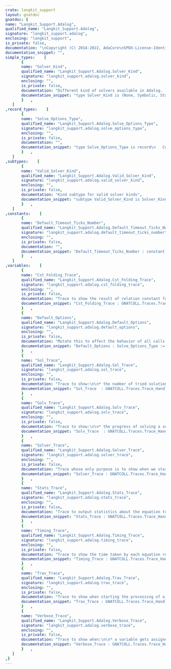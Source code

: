 ```yaml
---
crate: langkit_support
layout: gnatdoc
gnatdoc: {
name: "Langkit_Support.Adalog",
qualified_name: "Langkit_Support.Adalog",
signature: "langkit_support.adalog",
enclosing: "langkit_support",
is_private: false,
documentation: "\nCopyright (C) 2014-2022, AdaCore\nSPDX-License-Identifier: Apache-2.0",
documentation_snippet: "",
simple_types:    [
       {
       name: "Solver_Kind",
       qualified_name: "Langkit_Support.Adalog.Solver_Kind",
       signature: "langkit_support.adalog.solver_kind",
       enclosing: "",
       is_private: false,
       documentation: "Different kind of solvers available in Adalog. ``None`` is for no\nsolver.\n\n@enum None\n@enum Symbolic\n@enum State_Machine",
       documentation_snippet: "type Solver_Kind is (None, Symbolic, State_Machine);",
       }   ,
   ]
,record_types:    [
       {
       name: "Solve_Options_Type",
       qualified_name: "Langkit_Support.Adalog.Solve_Options_Type",
       signature: "langkit_support.adalog.solve_options_type",
       enclosing: "",
       is_private: false,
       documentation: "",
       documentation_snippet: "type Solve_Options_Type is record\n   Cut_Dead_Branches : Boolean := True;\nend record;",
       }   ,
   ]
,subtypes:    [
       {
       name: "Valid_Solver_Kind",
       qualified_name: "Langkit_Support.Adalog.Valid_Solver_Kind",
       signature: "langkit_support.adalog.valid_solver_kind",
       enclosing: "",
       is_private: false,
       documentation: "Kind subtype for valid solver kinds",
       documentation_snippet: "subtype Valid_Solver_Kind is Solver_Kind range Symbolic .. State_Machine;",
       }   ,
   ]
,constants:    [
       {
       name: "Default_Timeout_Ticks_Number",
       qualified_name: "Langkit_Support.Adalog.Default_Timeout_Ticks_Number",
       signature: "langkit_support.adalog.default_timeout_ticks_number",
       enclosing: "",
       is_private: false,
       documentation: "",
       documentation_snippet: "Default_Timeout_Ticks_Number : constant := 50_000_000;",
       }   ,
   ]
,variables:    [
       {
       name: "Cst_Folding_Trace",
       qualified_name: "Langkit_Support.Adalog.Cst_Folding_Trace",
       signature: "langkit_support.adalog.cst_folding_trace",
       enclosing: "",
       is_private: false,
       documentation: "Trace to show the result of relation constant folding pass done during\nthe preparation stage in the symbolic solver.",
       documentation_snippet: "Cst_Folding_Trace : GNATCOLL.Traces.Trace_Handle := GNATCOLL.Traces.Create\n  (\"LANGKIT.SOLVER.CONSTANT_FOLDING\",\n   Default => GNATCOLL.Traces.From_Config);",
       }   ,
       {
       name: "Default_Options",
       qualified_name: "Langkit_Support.Adalog.Default_Options",
       signature: "langkit_support.adalog.default_options",
       enclosing: "",
       is_private: false,
       documentation: "Mutate this to affect the behavior of all calls to the solver which just\nuse the default options.",
       documentation_snippet: "Default_Options : Solve_Options_Type := (others => <>);",
       }   ,
       {
       name: "Sol_Trace",
       qualified_name: "Langkit_Support.Adalog.Sol_Trace",
       signature: "langkit_support.adalog.sol_trace",
       enclosing: "",
       is_private: false,
       documentation: "Trace to show:\n\n* the number of tried solutions;\n* valid solutions found.",
       documentation_snippet: "Sol_Trace  : GNATCOLL.Traces.Trace_Handle := GNATCOLL.Traces.Create\n  (\"LANGKIT.SOLVER.SOLUTION\", Default => GNATCOLL.Traces.From_Config);",
       }   ,
       {
       name: "Solv_Trace",
       qualified_name: "Langkit_Support.Adalog.Solv_Trace",
       signature: "langkit_support.adalog.solv_trace",
       enclosing: "",
       is_private: false,
       documentation: "Trace to show:\n\n* the progress of solving a sequence of atoms (both in the symbolic\n  solver's Try_Solution and in the dead branch cut optimization);\n* the progress of solving individual atoms.",
       documentation_snippet: "Solv_Trace  : GNATCOLL.Traces.Trace_Handle := GNATCOLL.Traces.Create\n  (\"LANGKIT.SOLVER.SOLVE\", Default => GNATCOLL.Traces.From_Config);",
       }   ,
       {
       name: "Solver_Trace",
       qualified_name: "Langkit_Support.Adalog.Solver_Trace",
       signature: "langkit_support.adalog.solver_trace",
       enclosing: "",
       is_private: false,
       documentation: "Trace whose only purpose is to show when we start solving an equation,\nand show when solving aborts because of an exception.",
       documentation_snippet: "Solver_Trace : GNATCOLL.Traces.Trace_Handle := GNATCOLL.Traces.Create\n  (\"LANGKIT.SOLVER\", Default => GNATCOLL.Traces.From_Config);",
       }   ,
       {
       name: "Stats_Trace",
       qualified_name: "Langkit_Support.Adalog.Stats_Trace",
       signature: "langkit_support.adalog.stats_trace",
       enclosing: "",
       is_private: false,
       documentation: "Trace to output statistics about the equation to solve (number of atoms,\nof Any/All relations).",
       documentation_snippet: "Stats_Trace : GNATCOLL.Traces.Trace_Handle := GNATCOLL.Traces.Create\n  (\"LANGKIT.SOLVER.STATS\", Default => GNATCOLL.Traces.From_Config);",
       }   ,
       {
       name: "Timing_Trace",
       qualified_name: "Langkit_Support.Adalog.Timing_Trace",
       signature: "langkit_support.adalog.timing_trace",
       enclosing: "",
       is_private: false,
       documentation: "Trace to show the time taken by each equation resolution step",
       documentation_snippet: "Timing_Trace : GNATCOLL.Traces.Trace_Handle := GNATCOLL.Traces.Create\n  (\"LANGKIT.SOLVER.TIMING\", Default => GNATCOLL.Traces.From_Config);",
       }   ,
       {
       name: "Trav_Trace",
       qualified_name: "Langkit_Support.Adalog.Trav_Trace",
       signature: "langkit_support.adalog.trav_trace",
       enclosing: "",
       is_private: false,
       documentation: "Trace to show when starting the processing of a compound relation in the\nsymbolic solver.",
       documentation_snippet: "Trav_Trace : GNATCOLL.Traces.Trace_Handle := GNATCOLL.Traces.Create\n  (\"LANGKIT.SOLVER.TRAVERSAL\", Default => GNATCOLL.Traces.From_Config);",
       }   ,
       {
       name: "Verbose_Trace",
       qualified_name: "Langkit_Support.Adalog.Verbose_Trace",
       signature: "langkit_support.adalog.verbose_trace",
       enclosing: "",
       is_private: false,
       documentation: "Trace to show when:\n\n* a variable gets assigned a value;\n* a variable gets assigned an Id;\n* a variable gets (un)aliased.",
       documentation_snippet: "Verbose_Trace : GNATCOLL.Traces.Trace_Handle := GNATCOLL.Traces.Create\n  (\"LANGKIT.SOLVER.VERBOSE\", Default => GNATCOLL.Traces.From_Config);",
       }   ,
   ]
,}
---
```

